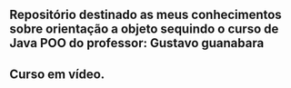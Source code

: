 ## Repositório destinado as meus conhecimentos sobre orientação a objeto sequindo o curso de Java POO do professor: Gustavo guanabara
## Curso em vídeo.

